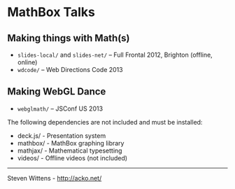 MathBox Talks
==========

Making things with Math(s)
---

* `slides-local/` and `slides-net/` – Full Frontal 2012, Brighton (offline, online)
* `wdcode/` – Web Directions Code 2013

Making WebGL Dance
---

* `webglmath/` – JSConf US 2013

The following dependencies are not included and must be installed:

- deck.js/ - Presentation system
- mathbox/ - MathBox graphing library
- mathjax/ - Mathematical typesetting
- videos/  - Offline videos (not included)

* * *

Steven Wittens - http://acko.net/
